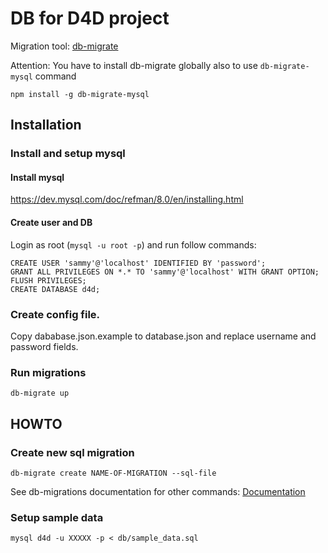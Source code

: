 # DB for D4D project

Migration tool: [db-migrate](https://db-migrate.readthedocs.io/)


Attention:
You have to install db-migrate globally also to use `db-migrate-mysql` command
```
npm install -g db-migrate-mysql
```


## Installation


### Install and setup mysql

#### Install mysql

https://dev.mysql.com/doc/refman/8.0/en/installing.html


#### Create user and DB


Login as root (`mysql -u root -p`) and run follow commands:

```
CREATE USER 'sammy'@'localhost' IDENTIFIED BY 'password';
GRANT ALL PRIVILEGES ON *.* TO 'sammy'@'localhost' WITH GRANT OPTION;
FLUSH PRIVILEGES;
CREATE DATABASE d4d;

```

### Create config file.

Copy dababase.json.example to database.json and replace username and password fields.

### Run migrations

```
db-migrate up
```


## HOWTO


### Create new sql migration


```
db-migrate create NAME-OF-MIGRATION --sql-file
```


See db-migrations documentation for other commands: [Documentation](https://db-migrate.readthedocs.io/en/latest/Getting%20Started/commands/)


### Setup sample data


```
mysql d4d -u XXXXX -p < db/sample_data.sql
```
